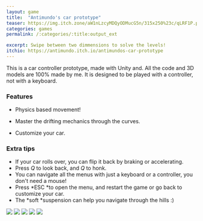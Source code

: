 ```yaml
---
layout: game
title:  "Antimundo's car prototype"
teaser: https://img.itch.zone/aW1nLzcyMDQyODMucG5n/315x250%23c/qLRF1P.png
categories: games
permalink: /:categories/:title:output_ext

excerpt: Swipe between two dimmensions to solve the levels!
itchio: https://antimundo.itch.io/antimundos-car-prototype
---
```


This is a car controller prototype, made with Unity and. All the code and 3D models are 100% made by me. It is designed to be played with a controller, not with a keyboard.

### Features

-   Physics based movement!
-   Master the drifting mechanics through the curves.

-   Customize your car.

### Extra tips

-   If your car rolls over, you can flip it back by braking or accelerating.
-   Press *Q* to look back, and *Q* to honk.
-   You can navigate all the menus with just a keyboard or a controller, you don't need a mouse!
-   Press *ESC *to open the menu, and restart the game or go back to customize your car.
-   The *soft *suspension can help you navigate through the hills :)

<div class="img-container">
    <img src="https://img.itch.zone/aW1hZ2UvMTE5ODc5My83MjAzOTA2LmpwZw==/original/sYipAY.jpg">
    <img src="https://img.itch.zone/aW1hZ2UvMTE5ODc5My83MjAzOTA1LmpwZw==/original/0zO5eN.jpg">
    <img src="https://img.itch.zone/aW1hZ2UvMTE5ODc5My83MjAzOTA3LmpwZw==/original/WcWvSl.jpg">
    <img src="https://img.itch.zone/aW1hZ2UvMTE5ODc5My83MjAzOTA0LmpwZw==/original/F9nM0C.jpg">
    <img src="https://img.itch.zone/aW1hZ2UvMTE5ODc5My83MjA0NDMyLmdpZg==/original/qk8HYX.gif">
</div>